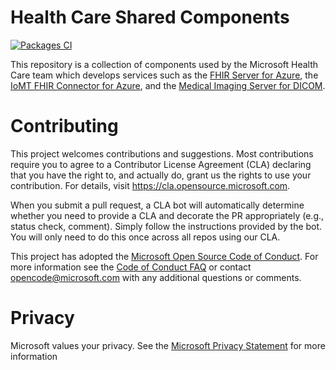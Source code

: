 
# Health Care Shared Components
[![Packages CI](https://github.com/microsoft/healthcare-shared-components/actions/workflows/packages-ci.yml/badge.svg)](https://github.com/microsoft/healthcare-shared-components/actions/workflows/packages-ci.yml)

This repository is a collection of components used by the Microsoft Health Care team which develops services such as
the [FHIR Server for Azure](https://github.com/microsoft/fhir-server), the [IoMT FHIR Connector for Azure](https://github.com/microsoft/iomt-fhir),
and the [Medical Imaging Server for DICOM](https://github.com/microsoft/dicom-server).

# Contributing

This project welcomes contributions and suggestions.  Most contributions require you to agree to a
Contributor License Agreement (CLA) declaring that you have the right to, and actually do, grant us
the rights to use your contribution. For details, visit https://cla.opensource.microsoft.com.

When you submit a pull request, a CLA bot will automatically determine whether you need to provide
a CLA and decorate the PR appropriately (e.g., status check, comment). Simply follow the instructions
provided by the bot. You will only need to do this once across all repos using our CLA.

This project has adopted the [Microsoft Open Source Code of Conduct](https://opensource.microsoft.com/codeofconduct/).
For more information see the [Code of Conduct FAQ](https://opensource.microsoft.com/codeofconduct/faq/) or
contact [opencode@microsoft.com](mailto:opencode@microsoft.com) with any additional questions or comments.

# Privacy
Microsoft values your privacy. See the [Microsoft Privacy Statement](http://go.microsoft.com/fwlink/?LinkId=518021) for more information
